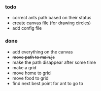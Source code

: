 ### todo

* correct ants path based on their status
* create canvas file (for drawing circles)
* add config file

### done

* add everything on the canvas
* ~~move path to main.js~~
* make the path disappear after some time
* make a grid
* move home to grid
* move food to grid
* find next best point for ant to go to
